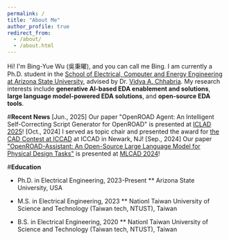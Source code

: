 ```yaml
---
permalink: /
title: "About Me"
author_profile: true
redirect_from: 
  - /about/
  - /about.html
---
```


Hi! I'm Bing-Yue Wu (吳秉曜), and you can call me Bing. I am currently a Ph.D. student in the [School of Electrical, Computer and Energy Engineering at Arizona State University](https://ecee.engineering.asu.edu/), advised by Dr. [Vidya A. Chhabria](https://faculty.engineering.asu.edu/vidyachhabria/). My research interests include **generative AI-based EDA enablement and solutions**, **large language model-powered EDA solutions**, and **open-source EDA tools**.

#**Recent News**
[Jun., 2025] Our paper "OpenROAD Agent: An Intelligent Self-Correcting Script Generator for OpenROAD" is presented at [ICLAD 2025](https://iclad.ai/)!
[Oct., 2024] I served as topic chair and presented the award for [the CAD Contest at ICCAD](https://www.iccad-contest.org/2024/) at ICCAD in Newark, NJ!
[Sep., 2024] Our paper ["OpenROAD-Assistant: An Open-Source Large Language Model for Physical Design Tasks"](https://ieeexplore.ieee.org/document/10740242) is presented at [MLCAD 2024](https://mlcad.org/symposium/2024/)!

#**Education**
* Ph.D. in Electrical Engineering, 2023-Present
** Arizona State University, USA

* M.S. in Electrical Engineering, 2023
** Nationl Taiwan University of Science and Technology (Taiwan tech, NTUST), Taiwan

* B.S. in Electrical Engineering, 2020
** Nationl Taiwan University of Science and Technology (Taiwan tech, NTUST), Taiwan




